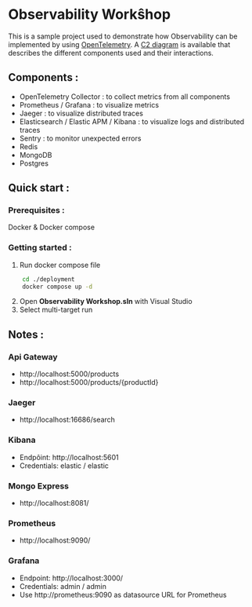 # Observability Workŝhop

This is a sample project used to demonstrate how Observability can be implemented by using [OpenTelemetry](https://opentelemetry.io/). A [C2 diagram](https://github.com/GasyTek/observability/tree/main/docs) is available that describes the different components used and their interactions.

## Components :

- OpenTelemetry Collector : to collect metrics from all components
- Prometheus / Grafana : to visualize metrics
- Jaeger : to visualize distributed traces
- Elasticsearch / Elastic APM / Kibana : to visualize logs and distributed traces
- Sentry : to monitor unexpected errors
- Redis 
- MongoDB
- Postgres

## Quick start :
### Prerequisites :
Docker & Docker compose
### Getting started :

 1. Run docker compose file
```bash
    cd ./deployment
    docker compose up -d
```
2. Open **Observability Workshop.sln** with Visual Studio
3. Select multi-target run

## Notes :

### Api Gateway 

- http://localhost:5000/products
- http://localhost:5000/products/{productId}

### Jaeger

- http://localhost:16686/search

### Kibana

- Endpôint: http://localhost:5601
- Credentials: elastic / elastic

### Mongo Express
- http://localhost:8081/

### Prometheus
- http://localhost:9090/

### Grafana
- Endpoint: http://localhost:3000/
- Credentials: admin / admin
- Use http://prometheus:9090 as datasource URL for Prometheus